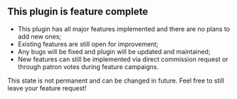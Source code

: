 ## This plugin is feature complete
- This plugin has all major features implemented and there are no plans to add new ones;
- Existing features are still open for improvement;
- Any bugs will be fixed and plugin will be updated and maintained;
- New features can still be implemented via direct commission request or through patron votes during feature campaigns.

This state is not permanent and can be changed in future. Feel free to still leave your feature request!
